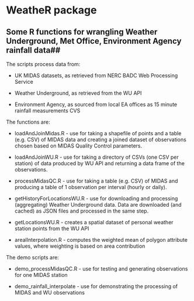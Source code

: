 # WeatheR package #
## Some R functions for wrangling Weather Underground, Met Office, Environment Agency rainfall data##

The scripts process data from:

* UK MIDAS datasets, as retrieved from NERC BADC Web Processing Service

* Weather Underground, as retrieved from the WU API

* Environment Agency, as sourced from local EA offices as 15 minute rainfall measurements CVS

The functions are:

* loadAndJoinMidas.R - use for taking a shapefile of points and a table (e.g. CSV) of MIDAS data and creating a joined dataset of observations chosen based on MIDAS Quality Control parameters.

* loadAndJoinWU.R - use for taking a directory of CSVs (one CSV per station) of data produced by WU API and returning a data frame of the observations.

* processMidasQC.R - use for taking a table (e.g. CSV) of MIDAS and producing a table of 1 observation per interval (hourly or daily).

* getHistoryForLocationsWU.R - use for downloading and processing (aggregating) Weather Underground data. Data are downloaded (and cached) as JSON files and processed in the same step.

* getLocationsWU.R - creates a spatial dataset of personal weather station points from the WU API

* arealInterpolation.R - computes the weighted mean of polygon attribute values, where weighting is based on area contribution

The demo scripts are:

* demo_processMidasQC.R - use for testing and generating observations for one MIDAS station

* demo_rainfall_interpolate - use for demonstrating the processing of MIDAS and WU observations